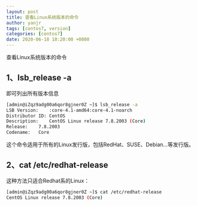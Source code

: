 ```yaml
---
layout: post
title: 查看Linux系统版本的命令
author: yanjr
tags: [contos7, version]
categories: [contos7]
date: 2020-06-18 18:20:00 +0800
---
```

查看Linux系统版本的命令

## 1、lsb_release -a
即可列出所有版本信息

```bash
[admin@iZqz9adg00a6qor8gjner0Z ~]$ lsb_release -a
LSB Version:	:core-4.1-amd64:core-4.1-noarch
Distributor ID:	CentOS
Description:	CentOS Linux release 7.8.2003 (Core)
Release:	7.8.2003
Codename:	Core
```

这个命令适用于所有的Linux发行版，包括RedHat、SUSE、Debian…等发行版。


## 2、cat /etc/redhat-release
这种方法只适合Redhat系的Linux：

```bash
[admin@iZqz9adg00a6qor8gjner0Z ~]$ cat /etc/redhat-release
CentOS Linux release 7.8.2003 (Core)
```
